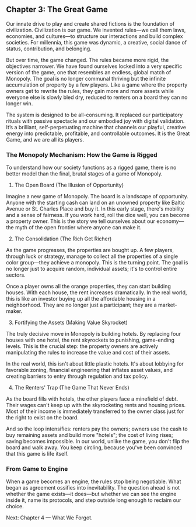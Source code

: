 ## Chapter 3: The Great Game

Our innate drive to play and create shared fictions is the foundation of civilization. Civilization is our game. We invented rules—we call them laws, economies, and cultures—to structure our interactions and build complex societies. For millennia, this game was dynamic, a creative, social dance of status, contribution, and belonging.

But over time, the game changed. The rules became more rigid, the objectives narrower. We have found ourselves locked into a very specific version of the game, one that resembles an endless, global match of Monopoly. The goal is no longer communal thriving but the infinite accumulation of property by a few players. Like a game where the property owners get to rewrite the rules, they gain more and more assets while everyone else is slowly bled dry, reduced to renters on a board they can no longer win.

The system is designed to be all-consuming. It replaced our participatory rituals with passive spectacle and our embodied joy with digital validation. It’s a brilliant, self-perpetuating machine that channels our playful, creative energy into predictable, profitable, and controllable outcomes. It is the Great Game, and we are all its players.

### The Monopoly Mechanism: How the Game is Rigged

To understand how our society functions as a rigged game, there is no better model than the final, brutal stages of a game of Monopoly.

1) The Open Board (The Illusion of Opportunity)

Imagine a new game of Monopoly. The board is a landscape of opportunity. Anyone with the starting cash can land on an unowned property like Baltic Avenue or St. Charles Place and buy it. In this early stage, there's mobility and a sense of fairness. If you work hard, roll the dice well, you can become a property owner. This is the story we tell ourselves about our economy—the myth of the open frontier where anyone can make it.

2) The Consolidation (The Rich Get Richer)

As the game progresses, the properties are bought up. A few players, through luck or strategy, manage to collect all the properties of a single color group—they achieve a monopoly. This is the turning point. The goal is no longer just to acquire random, individual assets; it's to control entire sectors.

Once a player owns all the orange properties, they can start building houses. With each house, the rent increases dramatically. In the real world, this is like an investor buying up all the affordable housing in a neighborhood. They are no longer just a participant; they are a market-maker.

3) Fortifying the Assets (Making Value Skyrocket)

The truly decisive move in Monopoly is building hotels. By replacing four houses with one hotel, the rent skyrockets to punishing, game-ending levels. This is the crucial step: the property owners are actively manipulating the rules to increase the value and cost of their assets.

In the real world, this isn't about little plastic hotels. It's about lobbying for favorable zoning, financial engineering that inflates asset values, and creating barriers to entry through regulation and tax policy.

4) The Renters' Trap (The Game That Never Ends)

As the board fills with hotels, the other players face a minefield of debt. Their wages can't keep up with the skyrocketing rents and housing prices. Most of their income is immediately transferred to the owner class just for the right to exist on the board.

And so the loop intensifies: renters pay the owners; owners use the cash to buy remaining assets and build more "hotels"; the cost of living rises; saving becomes impossible. In our world, unlike the game, you don't flip the board and walk away. You keep circling, because you've been convinced that this game is life itself.

### From Game to Engine

When a game becomes an engine, the rules stop being negotiable. What began as agreement ossifies into inevitability. The question ahead is not whether the game exists—it does—but whether we can see the engine inside it, name its protocols, and step outside long enough to reclaim our choice.

Next: Chapter 4 — What We Forgot.
